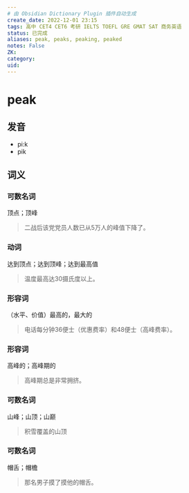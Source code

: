 ```yaml
---
# 由 Obsidian Dictionary Plugin 插件自动生成
create_date: 2022-12-01 23:15 
tags: 高中 CET4 CET6 考研 IELTS TOEFL GRE GMAT SAT 商务英语
status: 已完成 
aliases: peak, peaks, peaking, peaked
notes: False
ZK: 
category: 
uid: 
---
```


# peak

## 发音

- pi:k
- pik

## 词义

### 可数名词

顶点；顶峰

> 二战后该党党员人数已从5万人的峰值下降了。

### 动词

达到顶点；达到顶峰；达到最高值

> 温度最高达30摄氏度以上。

### 形容词

（水平、价值）最高的，最大的

> 电话每分钟36便士（优惠费率）和48便士（高峰费率）。

### 形容词

高峰的；高峰期的

> 高峰期总是非常拥挤。

### 可数名词

山峰；山顶；山巅

> 积雪覆盖的山顶

### 可数名词

帽舌；帽檐

> 那名男子摸了摸他的帽舌。



